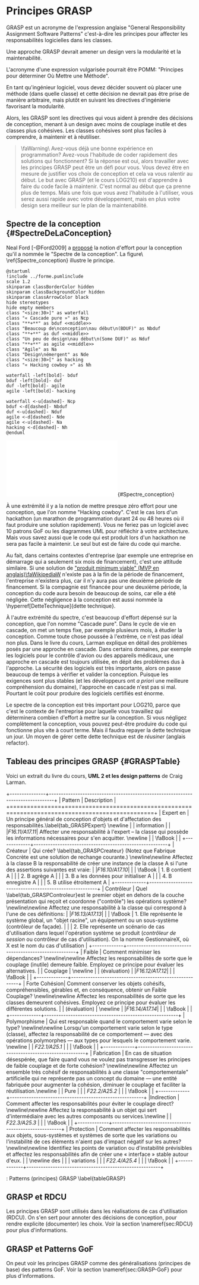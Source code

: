 # Principes GRASP

GRASP est un acronyme de l'expression anglaise "General Responsibility Assignment Software Patterns" c'est-à-dire les principes pour affecter les responsabilités logicielles dans les classes.

Une approche GRASP devrait amener un design vers la modularité et la maintenabilité.

L'acronyme d'une expression vulgarisée pourrait être POMM: "Principes pour déterminer Où Mettre une Méthode".

En tant qu'ingénieur logiciel, vous devez décider souvent où placer une méthode (dans quelle classe) et cette décision ne devrait pas être prise de manière arbitraire, mais plutôt en suivant les directives d'ingénierie favorisant la modularité.

Alors, les GRASP sont les directives qui vous aident à prendre des décisions de conception, menant à un design avec moins de couplage inutile et des classes plus cohésives. Les classes cohésives sont plus faciles à comprendre, à maintenir et à réutiliser.

> \faWarning\ Avez-vous déjà une bonne expérience en programmation?
Avez-vous l'habitude de coder rapidement des solutions qui fonctionnent?
Si la réponse est oui, alors travailler avec les principes GRASP peut être un défi pour vous.
Vous devez être en mesure de justifier vos choix de conception et cela va vous ralentir au début.
Le but avec GRASP (et le cours LOG210) est d'apprendre à faire du code facile à maintenir.
C'est normal au début que ça prenne plus de temps.
Mais une fois que vous avez l'habitude à l'utiliser, vous serez aussi rapide avec votre développement, mais en plus votre design sera meilleur sur le plan de la maintenabilité.

## Spectre de la conception {#SpectreDeLaConception}

Neal Ford [-@Ford2009] a [proposé](https://www.ibm.com/developerworks/library/j-eaed1/index.html) la notion d'effort pour la conception qu'il a nommée le "Spectre de la conception".
La figure\ \ref{Spectre_conception} illustre le principe.

```{.plantuml hide-image=true plantuml-filename=build/images/spectre.pdf}
@startuml
!include ../forme.pumlinclude
scale 1.2
skinparam classBorderColor hidden
skinparam classBackgroundColor hidden
skinparam classArrowColor black
hide stereotypes
hide empty members
class "<size:30>]" as waterfall
class "« Cascade pure »" as Ncp
class "**+**" as bduf <<middle>>
class "Beaucoup de\nconception\nau début\n(BDUF)" as Nbduf
class "**+**" as duf <<middle>>
class "Un peu de design\nau début\n(Some DUF)" as Nduf
class "**+**" as agile <<middle>>
class "Agile" as Na
class "Design\némergent" as Nde
class "<size:30>[" as hacking
class "« Hacking cowboy »" as Nh

waterfall -left[bold]- bduf
bduf -left[bold]- duf
duf -left[bold]- agile
agile -left[bold]- hacking

waterfall <-u[dashed]- Ncp
bduf <-d[dashed]- Nbduf
duf <-u[dashed]- Nduf
agile <-d[dashed]- Nde
agile <-u[dashed]- Na
hacking <-d[dashed]- Nh
@enduml
```

![Spectre de la conception, adapté de Neal Ford. [(PlantUML)](http://www.plantuml.com/plantuml/uml/VLJRRjf047stb7yOvIK95LNIlbK81KWlQQEgAg5zW3oiTmTxvVMkjHTHyaTHFw5loOzrriR4X0Z9CjAPCsTcpW4kdMVMXr8bhf2wOfQLuFnQ8RsjvB5or2cbZ1UPDK4BRfInu2tJZage_L5o0ZwN3kXXa3CjLbPwZngMHdkG6dvBBSpA4V5PKE2I1UKZHRCIuPkLBlPStqw8TvkZGp0-H-j06LD0Pf7LOjDVd-6qP0Kj6YpIP5oVqAVKT91IA6YgXT7D3Soc7tzEE-FXuloiUzBB3HpBuaiVtlDQ5_3L1AkPEiZxKt01KsvbvG_oVY1PPLrtiQw5tWPC76UKoyNRTnqILyoviR42xQHE99T2eDvZR7Cxn1fPQrOD8LNKaH0jVX7Gel7h2bq3O5dvDPHOfhHnKdV2yS39U_pm_dnuTmpCmOfHrvAIQEkFVs72w0Bghs9WZ_zgtdTUjOnUxqslLuEf24iO34fQKk5ms1B6o08teIBp5feRpR7oqkY5PW74qqCQ_4AVZgzcdyuQwIYpB_wwzan3XII3z3YPlH2T6eheMVXLNPP9IcTVUHJnfe-rsDLcnjD3YJQZ7yz65_VSdDULdCAGEkju-QL1W9jLQjPRD_CasJeFVOLBFq-D4dVzsjEaDdO7ZkWUM9-ID0Vj5DezEaC6_J0NpEKOwp7D9ho-wA1fEsMN7D6DQpjqWLkuIsV9PlmBUfvSeXRqH_KV)](build/images/spectre.pdf){#Spectre_conception} 

À une extrémité il y a la notion de mettre presque zéro effort pour une conception, que l'on nomme "Hacking cowboy". C'est le cas lors d'un hackathon (un marathon de programmation durant 24 ou 48 heures où il faut produire une solution rapidement). Vous ne feriez pas un logiciel avec 10 patrons GoF ou les diagrammes UML pour réfléchir à votre architecture. Mais vous savez aussi que le code qui est produit lors d'un hackathon ne sera pas facile à maintenir. Le seul but est de faire du code qui marche.

Au fait, dans certains contextes d'entreprise (par exemple une entreprise en démarrage qui a seulement six mois de financement), c'est une attitude similaire. Si une solution de ["produit minimum viable" (MVP en anglais)\faWikipediaW](https://en.wikipedia.org/wiki/Minimum_viable_product) n'existe pas à la fin de la période de financement, l'entreprise n'existera plus, car il n'y aura pas une deuxième période de financement.
Si la compagnie est financée pour une deuxième période, la conception du code aura besoin de beaucoup de soins, car elle a été négligée.
Cette négligence à la conception est aussi nommée la \hyperref[DetteTechnique]{dette technique}.

À l'autre extrémité du spectre, c'est beaucoup d'effort dépensé sur la conception, que l'on nomme "Cascade pure". Dans le cycle de vie en cascade, on met un temps fixe, par exemple plusieurs mois, à étudier la conception. Comme toute chose poussée à l'extrême, ce n'est pas idéal non plus.
Dans le livre du cours, Larman explique en détail des problèmes posés par une approche en cascade.
Dans certains domaines, par exemple les logiciels pour le contrôle d'avion ou des appareils médicaux, une approche en cascade est toujours utilisée, en dépit des problèmes dus à l'approche.
La sécurité des logiciels est très importante, alors on passe beaucoup de temps à vérifier et valider la conception. Puisque les exigences sont plus stables (et les développeurs ont *a priori* une meilleure compréhension du domaine), l'approche en cascade n'est pas si mal.
Pourtant le coût pour produire des logiciels certifiés est énorme.

Le spectre de la conception est très important pour LOG210, parce que c'est le contexte de l'entreprise pour laquelle vous travaillez qui déterminera combien d'effort à mettre sur la conception.
Si vous négligez complètement la conception, vous pouvez peut-être produire du code qui fonctionne plus vite à court terme. Mais il faudra repayer la dette technique un jour.
Un moyen de gérer cette dette technique est de *réusiner* (anglais refactor).

## Tableau des principes GRASP {#GRASPTable}

Voici un extrait du livre du cours, **UML 2 et les design patterns** de Craig Larman.

+---------------+--------------------------------------------------------------------------------+
| Pattern       | Description                                           |
+===============+================================================================================+
| Expert en     | Un principe général de conception d'objets et d'affectation des responsabilités.\label{tab_GRASPExpert} \newline |
| information   |  |
|*F16.11/A17.11*| Affecter une responsabilité à l'expert – la classe qui possède les informations nécessaires pour s'en acquitter. \newline |
| \faBook       | |
+-------------+--------------------------------------------------------+
| Créateur      | Qui crée? \label{tab_GRASPCreateur} (Notez que Fabrique Concrète est une solution de rechange courante.) \newline\newline Affectez à la classe B la responsabilité de créer une instance de la classe A si l'une des assertions suivantes est vraie: |
|*F16.10/A17.10*| |
| \faBook       | 1. B contient A |
|               | 2. B agrège A |
|               | 3. B a les données pour initialiser A |
|               | 4. B enregistre A |
|               | 5. B utilise étroitement A |
+-------------+--------------------------------------------------------+
| Contrôleur    | Quel \label{tab_GRASPControleur}est le premier objet en dehors de la couche présentation qui reçoit et coordonne ("contrôle") les opérations système? \newline\newline Affectez une responsabilité à la classe qui correspond à l'une de ces définitions: |
|*F16.13/A17.13*| |
| \faBook       | 1. Elle représente le système global, un "objet racine", un équipement ou un sous-système (contrôleur de façade). |
|               | 2. Elle représente un scénario de cas d'utilisation dans lequel l'opération système se produit (*contrôleur de session* ou contrôleur de cas d'utilisation). On la nomme GestionnaireX, où X est le nom du cas d'utilisation |
+-------------+--------------------------------------------------------+
| Faible        | Comment minimiser les dépendances? \newline\newline Affectez les responsabilités de sorte que le couplage (inutile) demeure faible. Employez ce principe pour évaluer les alternatives. |
| Couplage      | \newline |
| (évaluation)  |
|*F16.12/A17.12*| |
| \faBook       | |
+-------------+--------------------------------------------------------+
| Forte Cohésion| Comment conserver les objets cohésifs, compréhensibles, gérables et, en conséquence, obtenir un Faible Couplage? \newline\newline Affectez les responsabilités de sorte que les classes demeurent cohésives. Employez ce principe pour évaluer les différentes solutions. |
| (évaluation)  | \newline |
|*F16.14/A17.14*| |
| \faBook       | |
+-------------+--------------------------------------------------------+
| Polymorphisme | Qui est responsable quand le comportement varie selon le type? \newline\newline Lorsqu'un comportement varie selon le type (classe), affectez la responsabilité de ce comportement — avec des opérations polymorphes — aux types pour lesquels le comportement varie. \newline |
| *F22.1/A25.1* | |
| \faBook       | |
+-------------+--------------------------------------------------------+
| Fabrication   | En cas de situation désespérée, que faire quand vous ne voulez pas transgresser les principes de faible couplage et de forte cohésion? \newline\newline Affectez un ensemble très cohésif de responsabilités à une classe "comportementale" artificielle qui ne représente pas un concept du domaine — une entité fabriquée pour augmenter la cohésion, diminuer le couplage et faciliter la réutilisation.\newline |
| Pure          | |
| *F22.2/A25.2* | |
| \faBook       | |
+-------------+--------------------------------------------------------+
|Indirection    | Comment affecter les responsabilités pour éviter le couplage direct? \newline\newline Affectez la responsabilité à un objet qui sert d'intermédiaire avec les autres composants ou services.\newline |
| *F22.3/A25.3* | |
| \faBook       | |
+-------------+--------------------------------------------------------+
| Protection    | Comment affecter les responsabilités aux objets, sous-systèmes et systèmes de sorte que les variations ou l'instabilité de ces éléments n'aient pas d'impact négatif sur les autres? \newline\newline Identifiez les points de variation ou d'instabilité prévisibles et affectez les responsabilités afin de créer une « interface » stable autour d'eux. |
| \newline des  | |
| variations    | |
| *F22.4/A25.4* | |
| \faBook       | |
+-------------+--------------------------------------------------------+

: Patterns (principes) GRASP \label{tableGRASP}

## GRASP et RDCU

Les principes GRASP sont utilisés dans les réalisations de cas d'utilisation (RDCU). 
On s'en sert pour annoter des décisions de conception, pour rendre explicite (documenter) les choix. 
Voir la section \nameref{sec:RDCU} pour plus d'informations.

## GRASP et Patterns GoF

On peut voir les principes GRASP comme des généralisations (principes de base) des patterns GoF. Voir la section \nameref{sec:GRASP-GoF} pour plus d'informations.
